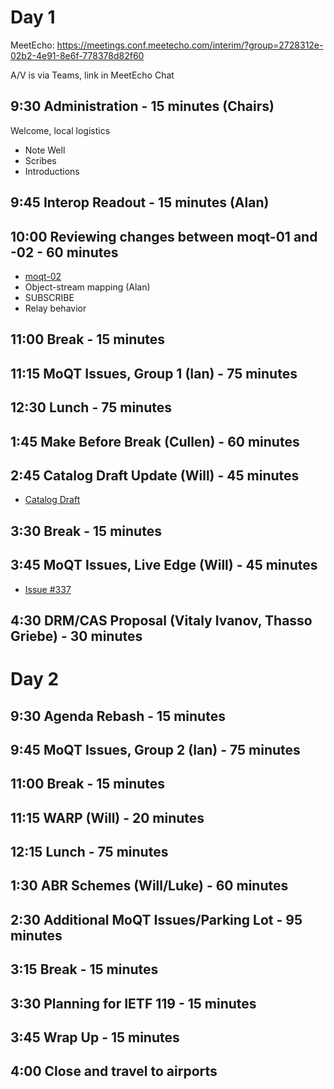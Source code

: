 # Day 1

MeetEcho: https://meetings.conf.meetecho.com/interim/?group=2728312e-02b2-4e91-8e6f-778378d82f60

A/V is via Teams, link in MeetEcho Chat

## 9:30 Administration - 15 minutes (Chairs)
Welcome, local logistics   
* Note Well                   
* Scribes
* Introductions

## 9:45 Interop Readout - 15 minutes (Alan)

## 10:00 Reviewing changes between moqt-01 and -02 - 60 minutes
* [moqt-02](https://datatracker.ietf.org/doc/draft-ietf-moq-transport/02/)
* Object-stream mapping (Alan)
* SUBSCRIBE
* Relay behavior

## 11:00 Break - 15 minutes

## 11:15 MoQT Issues, Group 1 (Ian) - 75 minutes

## 12:30 Lunch - 75 minutes

## 1:45 Make Before Break (Cullen) - 60 minutes

## 2:45 Catalog Draft Update (Will) - 45 minutes
* [Catalog Draft](https://datatracker.ietf.org/doc/draft-wilaw-moq-catalogformat/)
  
## 3:30 Break - 15 minutes

## 3:45 MoQT Issues, Live Edge (Will) - 45 minutes
* [Issue #337](https://github.com/moq-wg/moq-transport/issues/337)

## 4:30 DRM/CAS Proposal (Vitaly Ivanov, Thasso Griebe) - 30 minutes

# Day 2

## 9:30 Agenda Rebash - 15 minutes

## 9:45 MoQT Issues, Group 2 (Ian) - 75 minutes

## 11:00 Break - 15 minutes

## 11:15 WARP (Will) - 20 minutes

## 12:15 Lunch - 75 minutes

## 1:30 ABR Schemes (Will/Luke) - 60 minutes

## 2:30 Additional MoQT Issues/Parking Lot - 95 minutes

## 3:15 Break - 15 minutes

## 3:30 Planning for IETF 119 - 15 minutes

## 3:45 Wrap Up - 15 minutes

## 4:00 Close and travel to airports
